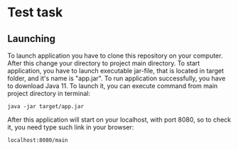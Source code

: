 # Test task

## Launching
To launch application you have to clone this repository
on your computer. After this change your directory
to project main directory. To start application,
you have to launch executable jar-file, that is located in target folder,
and it's name is "app.jar". To run application successfully,
you have to download Java 11.
To launch it, you can execute command from main
project directory in terminal:
```
java -jar target/app.jar
```
After this application will start on your localhost, with
port 8080, so to check it, you need type such link in your browser:
```
localhost:8080/main
```
